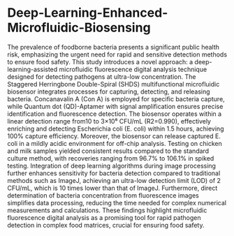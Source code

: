 # Deep-Learning-Enhanced-Microfluidic-Biosensing

The prevalence of foodborne bacteria presents a significant public health risk, emphasizing the urgent need for rapid and sensitive detection methods to ensure food safety. This study introduces a novel approach: a deep-learning-assisted microfluidic fluorescence digital analysis technique designed for detecting pathogens at ultra-low concentration. The Staggered Herringbone Double-Spiral (SHDS) multifunctional microfluidic biosensor integrates processes for capturing, detecting, and releasing bacteria. Concanavalin A (Con A) is employed for specific bacteria capture, while Quantum dot (QD)-Aptamer with signal amplification ensures precise identification and fluorescence detection. The biosensor operates within a linear detection range from10 to 3×10⁶ CFU/mL (R2=0.990), effectively enriching and detecting Escherichia coli (E. coli) within 1.5 hours, achieving 100% capture efficiency. Moreover, the biosensor can release captured E. coli in a mildly acidic environment for off-chip analysis. Testing on chicken and milk samples yielded consistent results compared to the standard culture method, with recoveries ranging from 96.7% to 106.1% in spiked testing. Integration of deep learning algorithms during image processing further enhances sensitivity for bacteria detection compared to traditional methods such as ImageJ, achieving an ultra-low detection limit (LOD) of 2 CFU/mL, which is 10 times lower than that of ImageJ. Furthermore, direct determination of bacteria concentration from fluorescence images simplifies data processing, reducing the time needed for complex numerical measurements and calculations. These findings highlight microfluidic fluorescence digital analysis as a promising tool for rapid pathogen detection in complex food matrices, crucial for ensuring food safety.

